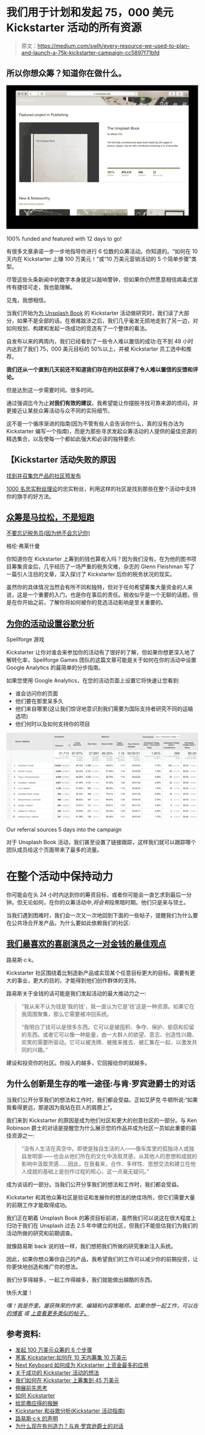 # 我们用于计划和发起 75，000 美元 Kickstarter 活动的所有资源

> 原文：<https://medium.com/swlh/every-resource-we-used-to-plan-and-launch-a-75k-kickstarter-campaign-cc5897f71bfd>

## 所以你想众筹？知道你在做什么。

![](img/1dc76b3ff66f6f70f8530f602be396f2.png)

100% funded and featured with 12 days to go!

有很多文章承诺一步一步地指导你进行 6 位数的众筹活动。你知道的。“如何在 10 天内在 Kickstarter 上赚 100 万美元！”或“10 万美元营销活动的 5 个简单步骤”类型。

尽管这些头条新闻中的数字本身就足以敲响警钟，但如果你仍然愿意相信病毒式宣传有捷径可走，我也能理解。

见鬼，我想相信。

当我们开始为[为 Unsplash Book](https://www.kickstarter.com/projects/mikaelcho/the-unsplash-book) 的 Kickstarter 活动做研究时，我们读了大部分，如果不是全部的话。在艰难跋涉之后，我们几乎毫发无损地走到了另一边，对如何规划、构建和发起一场成功的竞选有了一个整体的看法。

自发布以来的两周内，我们已经看到了一些令人难以置信的成功:在不到 48 小时内达到了我们 75，000 美元目标的 50%以上，并被 Kickstarter 员工选中和推荐。

**我们还从一个直到几天前还不知道我们存在的社区获得了令人难以置信的反馈和评论。**

但是达到这一步需要时间。很多时间。

通过强调迄今为止**对我们有效的建议**，我希望能让你摆脱寻找可靠来源的烦闷，并更接近让某些众筹活动与众不同的实际细节。

这不是一个循序渐进的指南(因为不管有些人会告诉你什么，真的没有办法为 Kickstarter 编写一个指南)，而是为那些寻求发起众筹活动的人提供的最佳资源的精选集合，以及使每一个都如此强大和必读的独特要点:

## 【Kickstarter 活动失败的原因

[找到并召集您产品的社区预发布](https://medium.com/u/99ef2f4e9a8#.j3k67fy9k)

[1000 名忠实粉丝理论](https://medium.com/u/95422752a843#.a3y0izdod)的忠实粉丝，利用这样的社区是找到那些在整个活动中支持你的旗手的好方法。

## [众筹是马拉松，不是短跑](/@ryanessmaker/thoughts-on-a-successful-kickstarter-campaign-84803cf18f58#.x2bqrqxf9)

[不要忘记税务员(因为他不会忘记你)](https://medium.com/u/93e92407b673#.wicbqcbd3)

格伦·弗莱什曼

你知道你在 Kickstarter 上筹到的钱也算收入吗？因为我们没有。在为他的图书项目筹集资金后，几乎经历了一场严重的税务灾难，杂志的 Glenn Fleishman 写了一篇引人注目的文章，深入探讨了 Kickstarter 后你的税务状况的现实。

虽然你的具体情况当然会有所不同和独特，但对于任何希望筹集大量资金的人来说，这是一个重要的入门，也是你在事后的责任。税收似乎是一个无聊的话题，但是在你开始之前，了解你将如何被你的竞选活动影响是至关重要的。

## [为你的活动设置谷歌分析](http://www.spellforgegames.com/kickstarter-and-google-analytics-a-guide-for-kickstarter-campaigns/)

Spellforge 游戏

Kickstarter 让你对谁会来参加你的活动有了很好的了解，但如果你想更深入地了解转化率，Spellforge Games 团队的这篇文章可能是关于如何在你的活动中设置 Google Analytics 的最简单的分步指南。

如果您使用 Google Analytics，在您的活动页面上设置它将快速让您看到:

*   谁会访问你的页面
*   他们要在那里呆多久
*   他们来自哪里(这让我们惊讶地意识到我们需要为国际支持者研究不同的运输选项)
*   他们何时以及如何支持你的项目

![](img/04c10ddd4dace2c73054f5447a5ae622.png)

Our referral sources 5 days into the campaign

对于 Unsplash Book 活动，我们甚至设置了链接跟踪，这样我们就可以跟踪哪个团队成员给这个页面带来了最多的流量。

# 在整个活动中保持动力

你可能会在头 24 小时内达到你的筹资目标，或者你可能会一直乞求到最后一分钟。但无论如何，在你的众筹活动中,*将会有*段黑暗时期。他们只是来与领土。

当我们遇到困难时，我们会一次又一次地回到下面的一些帖子，提醒我们为什么要在公共场合开发产品，为什么要如此依赖我们的社区:

## [我们最喜欢的喜剧演员之一对金钱的最佳观点](https://louisck.net/news/a-statement-from-louis-c-k)

路易斯·c·k。

Kickstarter 社区围绕着比制造新产品或实现某个任意目标更大的目标。需要有更大的事业，更大的目的，才能得到他们创作群体的支持。

路易斯关于金钱的话可能是我们发起活动的最大推动力之一:

> “我从来不认为钱是‘我的钱’，我一直认为它是‘钱’这是一种资源。如果它在我周围聚集，那么它需要被冲回系统。
> 
> “我明白了钱可以是很多东西。它可以是被囤积、争夺、保护、偷窃和扣留的东西。或者它可以像一种能量，由一大群人的欲望、意志、创造性兴趣、欢笑的需要所驱动。它可以被洗牌、被推来推去、被汇集在一起，以激发共同的兴趣。”

建设和投资你的社区。你投入的越多，它回报给你的就越多。

## 为什么创新是生存的唯一途径:与肯·罗宾逊爵士的对话

当我们公开分享我们的想法和工作时，我们都会受益。正如艾萨克·牛顿所说:“如果我看得更远，那是因为我站在巨人的肩膀上”。

我们来到 Kickstarter 的原因是成为他们社区和更大的创意社区的一部分。与 Ken Robinson 爵士的对话是提醒您为什么展示您的作品并成为社区一员如此重要的最佳资源之一:

> “没有人生活在真空中。即使是独自生活的人——像车库里的孤独诗人或独自发明家——也会从他们所在的文化中汲取灵感，从其他人的思想和成就的影响中汲取灵感……因此，在我看来，合作、多样性、思想交流和建立在他人成就的基础上是创作过程的核心，这一点毫无疑问。”

成为谈话的一部分。当我们公开分享我们的想法和工作时，我们都会受益。

Kickstarter 和其他众筹社区是验证和发展你的想法的绝佳场所，但它们需要大量的前期工作才能取得成功。

我们正在朝着 Unsplash Book 的筹资目标前进，虽然我们可以说这在很大程度上归功于我们在 Unsplash 过去 2.5 年中建立的社区，但我们不能低估我们为我们的活动所做的研究和前期调查。

就像路易斯 back 说的钱一样，我们想把我们所做的研究重新注入系统。

因此，如果你想众筹你自己的产品，我希望我们的工作可以减少你的前期投资，让你更快地创造和推广你的想法。

我们分享得越多，一起工作得越多，我们就能做出越酷的东西。

快乐大厦！

*嘿！我是乔里。屡获殊荣的作家、编辑和内容策略师。如果你想一起工作，可以在* [*的博客*](http://blog.rescuetime.com/time-management/) *或* [*上查看更多类似的帖子。*](http://jorymackay.com/)

## 参考资料:

*   [发起 100 万美元众筹的 6 个步骤](/@zac_park/6-steps-to-launch-a-1-000-000-crowdfund-41bde58c832b#.juz3486nh)
*   [黑客 Kickstarter:如何在 10 天内筹集 10 万美元](http://fourhourworkweek.com/2012/12/18/hacking-kickstarter-how-to-raise-100000-in-10-days-includes-successful-templates-e-mails-etc/)
*   [Next Keyboard 如何成为 Kickstarter 上资金最多的应用](/swlh/how-next-keyboard-became-the-most-funded-app-on-kickstarter-ada26c4384d1#.afcmnipvf)
*   [关于成功的 Kickstarter 活动的想法](/@ryanessmaker/thoughts-on-a-successful-kickstarter-campaign-84803cf18f58#.rtxzr0tq5)
*   [我们如何在 Kickstarter 上筹集到 45 万美元](http://momentlens.co/momentist/2014/04/09/how-we-raised-450k-on-kickstarter/)
*   [伸展前先思考](https://www.kickstarter.com/blog/think-before-you-stretch)
*   [如何 Kickstarter](http://www.studioneat.com/blogs/main/17250808-how-to-kickstarter)
*   [给凯撒应得的报酬](/the-magazine/pay-caesar-his-due-b6481c44c3ff#.wtzv26pbf)
*   [Kickstarter 和谷歌分析(Kickstarter 活动指南)](http://www.spellforgegames.com/kickstarter-and-google-analytics-a-guide-for-kickstarter-campaigns/)
*   [路易斯·c·k 的声明](https://louisck.net/news/a-statement-from-louis-c-k)
*   [为什么现在有创造力？与肯·罗宾逊爵士的对话](http://www.ascd.org/publications/educational-leadership/sept09/vol67/num01/Why-Creativity-Now%C2%A2-A-Conversation-with-Sir-Ken-Robinson.aspx)
